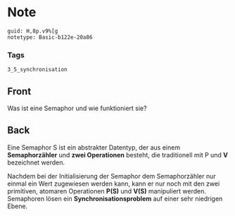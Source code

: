 # Note
```
guid: H,8p.v9%[g
notetype: Basic-b122e-20a86
```

### Tags
```
3_5_synchronisation
```

## Front
Was ist eine Semaphor und wie funktioniert sie?

## Back
Eine Semaphor S ist ein abstrakter Datentyp, der aus einem
<b>Semaphorzähler</b> und <b>zwei Operationen</b> besteht, die
traditionell mit P und <b>V</b> bezeichnet werden.
<div>
  Nachdem bei der Initialisierung der Semaphor dem Semaphorzähler
  nur einmal ein Wert zugewiesen werden kann, kann er nur noch mit
  den zwei primitiven, atomaren Operationen <b>P(S)</b> und
  <b>V(S)</b> manipuliert werden.
</div>
<div>
  Semaphoren lösen ein <b>Synchronisationsproblem</b> auf einer
  sehr niedrigen Ebene.
</div>
